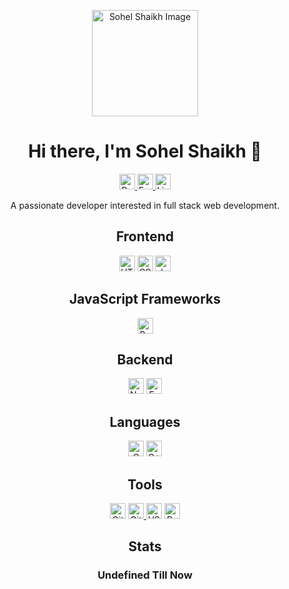 <!-- Your header -->

<p align="center">
  <a href="https://your-image-url.com/your-image.png">
    <img src="https://your-image-url.com/your-image.png" alt="Sohel Shaikh Image" width="170">
  </a>
</p>

<!-- Your bio -->

<h1 align="center">Hi there, I'm Sohel Shaikh 👋</h1>

<p align="center">
  <a href="https://mysite-portfoliohub.netlify.app">
    <img src="https://img.shields.io/badge/Portfolio-1abc9c?logo=web&logoColor=white" alt="Portfolio" height="25">
  </a>
  <a href="https://@gmail.com">
    <img src="https://img.shields.io/badge/Email-D14836?logo=gmail&logoColor=white" alt="Email" height="25">
  </a>
  <a href="https://www.linkedin.com/in/profile">
    <img src="https://img.shields.io/badge/LinkedIn-0077B5?logo=linkedin&logoColor=white" alt="LinkedIn" height="25">
  </a>
</p>

<p align="center">A passionate developer interested in full stack web development.</p>

<!-- Frontend -->
<h2 align="center">Frontend</h2>
<p align="center">
  <img src="https://img.shields.io/badge/HTML5-E34F26?logo=html5&logoColor=white" alt="HTML5" height="25">
  <img src="https://img.shields.io/badge/CSS3-1572B6?logo=css3&logoColor=white" alt="CSS3" height="25">
  <img src="https://img.shields.io/badge/JavaScript-F7DF1E?logo=javascript&logoColor=black" alt="JavaScript" height="25">
</p>

<!-- JavaScript Frameworks -->
<h2 align="center">JavaScript Frameworks</h2>
<p align="center">
  <img src="https://img.shields.io/badge/React-61DAFB?logo=react&logoColor=black" alt="React" height="25">
  <!-- <img src="https://img.shields.io/badge/Angular-DD0031?logo=angular&logoColor=white" alt="Angular" height="25"> -->
  <!-- <img src="https://img.shields.io/badge/Vue.js-4FC08D?logo=vue.js&logoColor=white" alt="Vue.js" height="25"> -->
</p>

<!-- 
  <li> Make it Proper And looks like a Profile Page</li> 
  <li> Add Portfolio Website look and Other links with Styling like grid and any other design </li>
  <li> Add Leetcode and other Stats</li>
-->

<!-- Backend -->
<h2 align="center">Backend</h2>
<p align="center">
  <img src="https://img.shields.io/badge/Node.js-339933?logo=node.js&logoColor=white" alt="Node.js" height="25">
  <img src="https://img.shields.io/badge/Express.js-000000?logo=express&logoColor=white" alt="Express.js" height="25">
</p>

<!-- Language -->
<h2 align="center">Languages</h2>
<p align="center">
  <img src="https://img.shields.io/badge/C-00599C?logo=c&logoColor=white" alt="C" height="25">
  <img src="https://img.shields.io/badge/C++-00599C?logo=c%2B%2B&logoColor=white" alt="C++" height="25">
</p>

<!-- Tools -->
<h2 align="center">Tools</h2>
<p align="center">
  <img src="https://img.shields.io/badge/Git-F05032?logo=git&logoColor=white" alt="Git" height="25">
  <a href="https://github.com/sohelshaikh01">
    <img src="https://img.shields.io/badge/GitHub-181717?logo=github&logoColor=white" alt="GitHub" height="25">
  </a>
  <img src="https://img.shields.io/badge/VS_Code-007ACC?logo=visual-studio-code&logoColor=white" alt="VS Code" height="25">
  <!-- <img src="https://img.shields.io/badge/Blogger-FF5722?logo=blogger&logoColor=white" alt="Blogger" height="25"> -->
  <img src="https://img.shields.io/badge/Replit-667881?logo=replit&logoColor=white" alt="Replit" height="25">
  <!-- <img src="https://img.shields.io/badge/Reddit-FF4500?logo=reddit&logoColor=white" alt="Reddit" height="25"> -->
</p>

<!-- Stats -->
<h2 align="center">Stats</h2>
<h3 align="center">Undefined Till Now</h3>
